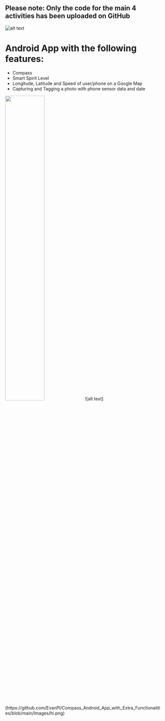 ## Please note: Only the code for the main 4 activities has been uploaded on GitHub <br/>
![alt text](https://github.com/EvanPl/Compass_Android_App_with_Extra_Functionalities/blob/main/Images/Logo.PNG)
# Android App with the following features:
- Compass
- Smart Spirit Level
- Longitude, Latitude and Speed of user/phone on a Google Map
- Capturing and Tagging a photo with phone sensor data and date

<img src="https://github.com/EvanPl/Compass_Android_App_with_Extra_Functionalities/blob/main/Images/hi.png" width=50% height=50%>
![alt text](https://github.com/EvanPl/Compass_Android_App_with_Extra_Functionalities/blob/main/Images/hi.png)

